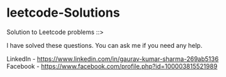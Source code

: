 # leetcode-Solutions
Solution to Leetcode problems ::>

I have solved these questions. You can ask me if you need any help.

LinkedIn - https://www.linkedin.com/in/gaurav-kumar-sharma-269ab5136
Facebook - https://www.facebook.com/profile.php?id=100003815521989
